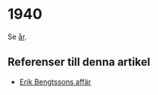 # 1940

Se [år](år.md).

## Referenser till denna artikel

* [Erik Bengtssons affär](Erik%20Bengtssons%20affär.md)
